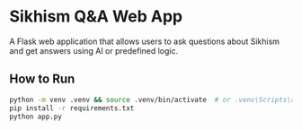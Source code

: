 # Sikhism Q&A Web App

A Flask web application that allows users to ask questions about Sikhism and get answers using AI or predefined logic.

## How to Run

```bash
python -m venv .venv && source .venv/bin/activate  # or .venv\Scripts\activate on Windows
pip install -r requirements.txt
python app.py